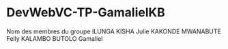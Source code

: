 # DevWebVC-TP-GamalielKB

Nom des membres du groupe
ILUNGA KISHA Julie
KAKONDE MWANABUTE Felly
KALAMBO BUTOLO Gamaliel
